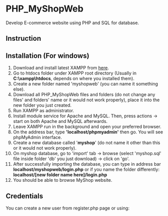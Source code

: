 # PHP_MyShopWeb
Develop E-commerce website using PHP and SQL for database.
## Instruction


## Installation (For windows)
1. Download and install latest XAMPP from [here](https://www.apachefriends.org/index.html).
2. Go to htdocs folder under XAMPP root directory (Usually in **C:\xampp\htdocs**, depends on where you installed them).
3. Create a new folder named 'myshopweb' (you can name it something else).
4. Download all PHP_MyShopWeb files and folders (do not change any files' and folders' name or it would not work properly), place it into the new folder you just created.
5. Run XAMPP as administrator.
6. Install module service for Apache and MySQL. Then, press actions -> start on both Apache and MySQL afterwards.
7. Leave XAMPP run in the background and open your preferred browser.
8. On the address bar, type **'localhost/phpmyadmin'** then go. You will see phpMyAdmin interface.
9. Create a new database called '**myshop**' (do not name it other than this or it would not work properly).
10. On myshop database, go to 'import' tab -> browse (select 'myshop.sql' file inside folder 'db' you just download) -> click on 'go'.
11. After successfully importing the database, you can type in address bar **localhost/myshopweb/login.php** or if you name the folder differently: **localhost/[new folder name here]/login.php**
12. You should be able to browse MyShop website.

## Credentials
You can create a new user from register.php page or using:
